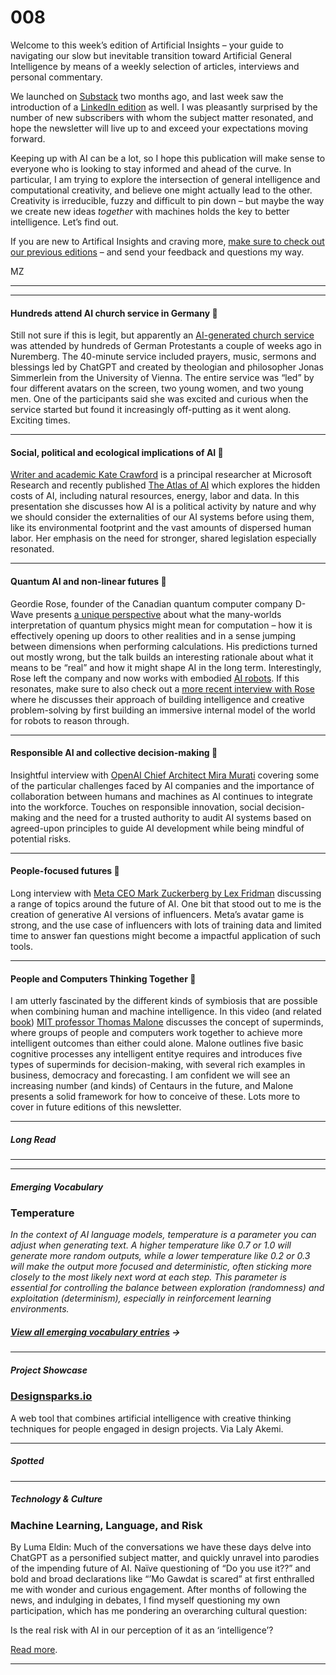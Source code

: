 # 008

Welcome to this week’s edition of Artificial Insights – your guide to navigating our slow but inevitable transition toward Artificial General Intelligence by means of a weekly selection of articles, interviews and personal commentary.

We launched on [Substack](https://newsletter.envisioning.io) two months ago, and last week saw the introduction of a [LinkedIn edition](https://www.linkedin.com/newsletters/7074081702280597504/) as well. I was pleasantly surprised by the number of new subscribers with whom the subject matter resonated, and hope the newsletter will live up to and exceed your expectations moving forward.

Keeping up with AI can be a lot, so I hope this publication will make sense to everyone who is looking to stay informed and ahead of the curve. In particular, I am trying to explore the intersection of general intelligence and computational creativity, and believe one might actually lead to the other. Creativity is irreducible, fuzzy and difficult to pin down – but maybe the way we create new ideas _together_ with machines holds the key to better intelligence. Let’s find out.

If you are new to Artifical Insights and craving more, [make sure to check out our previous editions](https://newsletter.envisioning.io/archive) – and send your feedback and questions my way.

MZ

* * *

* * *

#### Hundreds attend AI church service in Germany 🛐

Still not sure if this is legit, but apparently an [AI-generated church service](https://www.thejournal.ie/ai-chruch-germany-6090108-Jun2023/) was attended by hundreds of German Protestants a couple of weeks ago in Nuremberg. The 40-minute service included prayers, music, sermons and blessings led by ChatGPT and created by theologian and philosopher Jonas Simmerlein from the University of Vienna. The entire service was “led” by four different avatars on the screen, two young women, and two young men. One of the participants said she was excited and curious when the service started but found it increasingly off-putting as it went along. Exciting times.

* * *

#### Social, political and ecological implications of AI 📍

[Writer and academic Kate Crawford](https://www.youtube.com/watch?v=KcefG-0InLE) is a principal researcher at Microsoft Research and recently published [The Atlas of AI](https://bookshop.org/p/books/atlas-of-ai-power-politics-and-the-planetary-costs-of-artificial-intelligence-kate-crawford/17465404) which explores the hidden costs of AI, including natural resources, energy, labor and data. In this presentation she discusses how AI is a political activity by nature and why we should consider the externalities of our AI systems before using them, like its environmental footprint and the vast amounts of dispersed human labor. Her emphasis on the need for stronger, shared legislation especially resonated.

* * *

#### Quantum AI and non-linear futures 👾

Geordie Rose, founder of the Canadian quantum computer company D-Wave presents [a unique perspective](https://youtu.be/PqN_2jDVbOU) about what the many-worlds interpretation of quantum physics might mean for computation – how it is effectively opening up doors to other realities and in a sense jumping between dimensions when performing calculations. His predictions turned out mostly wrong, but the talk builds an interesting rationale about what it means to be “real” and how it might shape AI in the long term. Interestingly, Rose left the company and now works with embodied [AI robots](https://www.sanctuary.ai). If this resonates, make sure to also check out a [more recent interview with Rose](https://www.youtube.com/watch?v=ACfMaUv3UbU) where he discusses their approach of building intelligence and creative problem-solving by first building an immersive internal model of the world for robots to reason through.

* * *

#### Responsible AI and collective decision-making 🌳

Insightful interview with [OpenAI Chief Architect Mira Murati](https://www.youtube.com/watch?v=p9Q5a1Vn-Hk) covering some of the particular challenges faced by AI companies and the importance of collaboration between humans and machines as AI continues to integrate into the workforce. Touches on responsible innovation, social decision-making and the need for a trusted authority to audit AI systems based on agreed-upon principles to guide AI development while being mindful of potential risks.

* * *

#### People-focused futures 🌚

Long interview with [Meta CEO Mark Zuckerberg by Lex Fridman](https://www.youtube.com/watch?v=Ff4fRgnuFgQ) discussing a range of topics around the future of AI. One bit that stood out to me is the creation of generative AI versions of influencers. Meta’s avatar game is strong, and the use case of influencers with lots of training data and limited time to answer fan questions might become a impactful application of such tools.

* * *

#### People and Computers Thinking Together 🔱

I am utterly fascinated by the different kinds of symbiosis that are possible when combining human and machine intelligence. In this video \(and related [book](https://bookshop.org/p/books/superminds-the-surprising-power-of-people-and-computers-thinking-together-thomas-w-malone/112100?ean=9780316349123)\) [MIT professor Thomas Malone](https://www.youtube.com/watch?v=WyViXvWi81M) discusses the concept of superminds, where groups of people and computers work together to achieve more intelligent outcomes than either could alone. Malone outlines five basic cognitive processes any intelligent entitye requires and introduces five types of superminds for decision-making, with several rich examples in business, democracy and forecasting. I am confident we will see an increasing number \(and kinds\) of Centaurs in the future, and Malone presents a solid framework for how to conceive of these. Lots more to cover in future editions of this newsletter.

* * *

##### Long Read

* * *

* * *

##### Emerging Vocabulary

### **Temperature**

_In the context of AI language models, temperature is a parameter you can adjust when generating text. A higher temperature like 0.7 or 1.0 will generate more random outputs, while a lower temperature like 0.2 or 0.3 will make the output more focused and deterministic, often sticking more closely to the most likely next word at each step. This parameter is essential for controlling the balance between exploration \(randomness\) and exploitation \(determinism\), especially in reinforcement learning environments._

##### [View all emerging vocabulary entries](https://newsletter.envisioning.io/p/emerging-vocabulary) **→**

* * *

##### **Project Showcase**

### **[Designsparks.io](https://www.designsparks.io)**

A web tool that combines artificial intelligence with creative thinking techniques for people engaged in design projects. Via Laly Akemi.

* * *

##### Spotted

* * *

##### Technology & Culture

### Machine Learning, Language, and Risk

By Luma Eldin: Much of the conversations we have these days delve into ChatGPT as a personified subject matter, and quickly unravel into parodies of the impending future of AI. Naïve questioning of “Do you use it??” and bold and broad declarations like “’Mo Gawdat is scared” at first enthralled me with wonder and curious engagement. After months of following the news, and indulging in debates, I find myself questioning my own participation, which has me pondering an overarching cultural question:

Is the real risk with AI in our perception of it as an ‘intelligence’?

[Read more](https://medium.com/@thinkdesignluma/is-the-real-risk-with-ai-in-our-perception-of-it-as-an-intelligence-3aabcaa62c64).

* * *